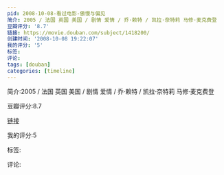 ```yaml
---
pid: 2008-10-08-看过电影-傲慢与偏见
简介: 2005 / 法国 英国 美国 / 剧情 爱情 / 乔·赖特 / 凯拉·奈特莉 马修·麦克费登
豆瓣评分: '8.7'
链接: https://movie.douban.com/subject/1418200/
创建时间: '2008-10-08 19:22:07'
我的评分: '5'
标签:
评论:
tags: [douban]
categories: [timeline]
---
```

简介:2005 / 法国 英国 美国 / 剧情 爱情 / 乔·赖特 / 凯拉·奈特莉 马修·麦克费登

豆瓣评分:8.7

[链接](https://movie.douban.com/subject/1418200/)

我的评分:5

标签:

评论:

